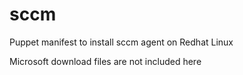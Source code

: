 sccm
====

Puppet manifest to install sccm agent on Redhat Linux

Microsoft download files are not included here
